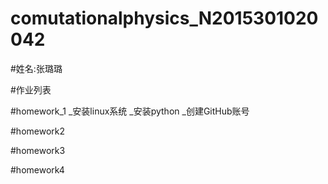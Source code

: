 # comutationalphysics_N2015301020042

#姓名:张璐璐

#作业列表

#homework_1
_安装linux系统
_安装python
_创建GitHub账号

#homework2

#homework3

#homework4
